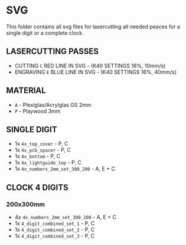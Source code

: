 # SVG

This folder contains all svg files for lasercutting all needed peaces for a single digit or a complete clock.

## LASERCUTTING PASSES

* CUTTING `C` RED LINE IN SVG - (K40 SETTINGS 16%, 10mm/s)
* ENGRAVING `E` BLUE LINE IN SVG - (K40 SETTINGS 16%, 40mm/s)


## MATERIAL

* `A` - Plexiglas/Acrylglas GS 2mm
* `P` - Playwood 3mm

## SINGLE DIGIT

* 1x `4x_top_cover` - P, C
* 1x `4x_pcb_spacer` - P, C
* 1x `4x_bottom` - P, C
* 1x `4x_lightguide_top` - P, C
* 1x `4x_numbers_2mm_set_300_200` - A,  E + C


## CLOCK 4 DIGITS
### 200x300mm

* 4x `4x_numbers_2mm_set_300_200` -  A, E + C
* 1x `4_digit_combined_set_1` - P, C
* 1x `4_digit_combined_set_2` - P, C
* 1x `4_digit_combined_set_3` - P, C
